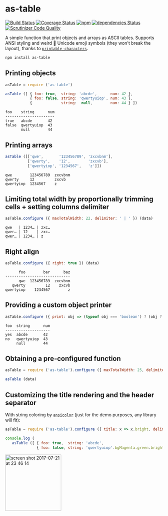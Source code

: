 # as-table

[![Build Status](https://travis-ci.org/xpl/as-table.svg?branch=master)](https://travis-ci.org/xpl/as-table) [![Coverage Status](https://coveralls.io/repos/github/xpl/as-table/badge.svg)](https://coveralls.io/github/xpl/as-table) [![npm](https://img.shields.io/npm/v/as-table.svg)](https://npmjs.com/package/as-table) [![dependencies Status](https://david-dm.org/xpl/as-table/status.svg)](https://david-dm.org/xpl/as-table) [![Scrutinizer Code Quality](https://img.shields.io/scrutinizer/g/xpl/as-table.svg)](https://scrutinizer-ci.com/g/xpl/as-table/?branch=master)

A simple function that print objects and arrays as ASCII tables. Supports ANSI styling and weird 💩 Unicode emoji symbols (they won't break the layout), thanks to [`printable-characters`](https://github.com/xpl/printable-characters).

```bash
npm install as-table
```

## Printing objects

```javascript
asTable = require ('as-table')

asTable ([ { foo: true,  string: 'abcde',      num: 42 },
           { foo: false, string: 'qwertyuiop', num: 43 },
           {             string:  null,        num: 44 } ])
```
```
foo    string      num
----------------------
true   abcde       42 
false  qwertyuiop  43 
       null        44 
```

## Printing arrays

```javascript
asTable ([['qwe',       '123456789', 'zxcvbnm'],
          ['qwerty',    '12',        'zxcvb'],
          ['qwertyiop', '1234567',   'z']])
```
```
qwe        123456789  zxcvbnm
qwerty     12         zxcvb
qwertyiop  1234567    z
```

## Limiting total width by proportionally trimming cells + setting columns delimiter

```javascript
asTable.configure ({ maxTotalWidth: 22, delimiter: ' | ' }) (data)
```
```
qwe   | 1234… | zxc…
qwer… | 12    | zxc…
qwer… | 1234… | z   
```

## Right align

```javascript
asTable.configure ({ right: true }) (data)
```
```
      foo        bar      baz
-----------------------------
      qwe  123456789  zxcvbnm
   qwerty         12    zxcvb
qwertyiop    1234567        z
```

## Providing a custom object printer

```javascript
asTable.configure ({ print: obj => (typeof obj === 'boolean') ? (obj ? 'yes' : 'no') : String (obj) }) (data)
```
```
foo  string      num
--------------------
yes  abcde       42 
no   qwertyuiop  43 
     null        44 
```

## Obtaining a pre-configured function

```javascript
asTable = require ('as-table').configure ({ maxTotalWidth: 25, delimiter: ' | ' })

asTable (data)
```

## Customizing the title rendering and the header separator

With string coloring by [`ansicolor`](https://github.com/xpl/ansicolor) (just for the demo purposes, any library will fit):

```javascript
asTable = require ('as-table').configure ({ title: x => x.bright, delimiter: ' | '.dim.cyan, dash: '-'.bright.cyan })

console.log (
   asTable ([ { foo: true,  string: 'abcde',                             num: 42 },
              { foo: false, string: 'qwertyuiop'.bgMagenta.green.bright, num: 43 } ])
```

<img width="179" alt="screen shot 2017-07-21 at 23 46 14" src="https://user-images.githubusercontent.com/1707/28481945-dcb0f8d6-6e6e-11e7-896e-dfad40662daf.png">
